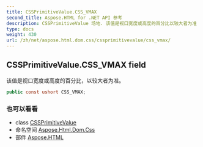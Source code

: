 ```yaml
---
title: CSSPrimitiveValue.CSS_VMAX
second_title: Aspose.HTML for .NET API 参考
description: CSSPrimitiveValue 场地. 该值是视口宽度或高度的百分比以较大者为准
type: docs
weight: 430
url: /zh/net/aspose.html.dom.css/cssprimitivevalue/css_vmax/
---
```

## CSSPrimitiveValue.CSS_VMAX field

该值是视口宽度或高度的百分比，以较大者为准。

```csharp
public const ushort CSS_VMAX;
```

### 也可以看看

* class [CSSPrimitiveValue](../)
* 命名空间 [Aspose.Html.Dom.Css](../../cssprimitivevalue/)
* 部件 [Aspose.HTML](../../../)


